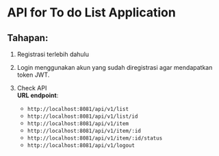# API for To do List Application

## Tahapan:
1. Registrasi terlebih dahulu  

2. Login menggunakan akun yang sudah diregistrasi agar mendapatkan token JWT.  

3. Check API  
   **URL endpoint**:  
   - `http://localhost:8081/api/v1/list`  
   - `http://localhost:8081/api/v1/list/id`  
   - `http://localhost:8081/api/v1/item`  
   - `http://localhost:8081/api/v1/item/:id`  
   - `http://localhost:8081/api/v1/item/:id/status`
   - `http://localhost:8081/api/v1/logout`
